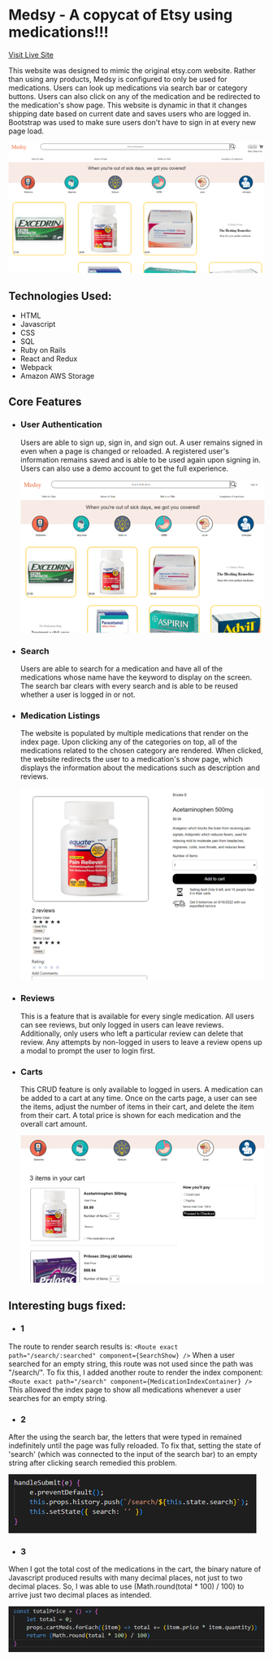 # Medsy - A copycat of Etsy using medications!!!

[Visit Live Site](http://medsy.herokuapp.com/#/)

This website was designed to mimic the original etsy.com website. Rather than using any products, Medsy is configured to only be used for medications. Users can look up medications via search bar or category buttons. Users can also click on any of the medication and be redirected to the medication's show page. This website is dynamic in that it changes shipping date based on current date and saves users who are logged in. Bootstrap was used to make sure users don't have to sign in at every new page load.


![website structure](medsy-index.png)

## Technologies Used:
- HTML
- Javascript
- CSS
- SQL
- Ruby on Rails
- React and Redux
- Webpack
- Amazon AWS Storage


## Core Features


- ### User Authentication 
    Users are able to sign up, sign in, and sign out. A user remains signed in even when a page is changed or reloaded.
    A registered user's information remains saved and is able to be used again upon signing in. Users can also use a demo
    account to get the full experience.
    
    ![login](medsy-login.png)


- ### Search
    Users are able to search for a medication and have all of the medications whose name have the keyword to display on the screen. The search bar clears with every search and is able to be reused whether a user is logged in or not.


- ### Medication Listings
    The website is populated by multiple medications that render on the index page. Upon clicking any of the categories on top, all of the medications related to the chosen category are rendered. When clicked, the website redirects the user to a medication's show page, which displays the information about the medications such as description and reviews.

    ![show](medsy-show.png)


- ### Reviews
    This is a feature that is available for every single medication. All users can see reviews, but only logged in users can leave reviews. Additionally, only users who left a particular review can delete that review. Any attempts by non-logged in users to leave a review opens up a modal to prompt the user to login first.


- ### Carts
    This CRUD feature is only available to logged in users. A medication can be added to a cart at any time. Once on the carts page, a user can see the items, adjust the number of items in their cart, and delete the item from their cart. A total price is shown for each medication and the overall cart amount.

    ![medsy-cart](medsy-cart.png)


## Interesting bugs fixed:

- ### 1
The route to render search results is:
    `<Route exact path="/search/:searched" component={SearchShow} />` 
When a user searched for an empty string, this route was not used since the path was "/search/".
To fix this, I added another route to render the index component:
    `<Route exact path="/search" component={MedicationIndexContainer} />`
This allowed the index page to show all medications whenever a user searches for an empty string.

- ### 2
After the using the search bar, the letters that were typed in remained indefinitely until the page was fully reloaded. To fix that, setting the state of 'search' (which was connected to the input of the search bar) to an empty string after clicking search remedied this problem.
 
![search](medsy-text-search.png)

- ### 3
When I got the total cost of the medications in the cart, the binary nature of Javascript produced results with many decimal places, not just to two decimal places. So, I was able to use
(Math.round(total * 100) / 100) to arrive just two decimal places as intended.

![search](medsy-text-total-price.png)



